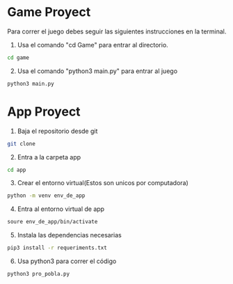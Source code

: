 # Game Proyect 

Para correr el juego debes seguir las siguientes instrucciones en la terminal. 

1. Usa el comando "cd Game" para entrar al directorio. 

```sh
cd game 
```
2. Usa el comando "python3 main.py" para entrar al juego

```sh
python3 main.py
```

# App Proyect

1. Baja el repositorio desde git
```sh 
git clone
```
2. Entra a la carpeta app
```sh 
cd app
```
3. Crear el entorno virtual(Estos son unicos por computadora)
```sh 
python -m venv env_de_app
```
4. Entra al entorno virtual de app
```sh
soure env_de_app/bin/activate
```
5. Instala las dependencias necesarias 
```sh 
pip3 install -r requeriments.txt
```
6. Usa python3 para correr el código
```sh
python3 pro_pobla.py
```
